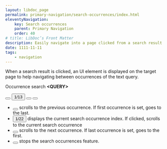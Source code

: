 ```yaml
---
layout: libdoc_page
permalink: primary-navigation/search-occurrences/index.html
eleventyNavigation:
    key: Search occurrences
    parent: Primary Navigation
    order: 40
# title: LibDoc’s Front Matter 
description: Easily navigate into a page clicked from a search result
date: 1111-11-11
tags:
    - navigation
---
```


When a search result is clicked, an UI element is displayed on the target page to help navigating between occurrences of the text query.

<div>
    <nav class="d-flex fw-wrap jc-space-between ai-center gap-5 | pos-sticky bottom-0 z-1 | p-5 | bs-1 bc-success-100 bradtl-3 bradtr-3 pe-none">
        <p class="d-flex ai-baseline gap-2 | m-0 | fs-2">
            Occurrence search
            <strong class="pt-1 pb-1 pl-3 pr-3 | fvs-500 | bc-success-900 c-success-100 brad-1">&lt;QUERY&gt;</strong>
        </p>
        <div class="d-flex gap-2">
            <button type="button" class="pos-relative | h-50px ar-square | fs-5 | brad-4 bc-neutral-100 c-success-900 bwidth-1 bstyle-dashed bcolor-success-900 cur-pointer __hover-2" onclick="libdocUi.prevSearchOccurrence()" title="Previous search occurrence">
                <span class="icon-caret-left | pos-absolute top-50 left-50 t-tY-50 t-tX-50 | c-success-900"></span>
            </button>
            <button type="button" class="pos-relative | h-50px ar-square | fs-2 | brad-4 bc-neutral-100 c-success-900 bwidth-1 bstyle-dashed bcolor-success-900 cur-pointer __hover-2" onclick="libdocUi.curSearchOccurrence()" title="Current search occurrence">
                <span id="current_query_occurrence_index_position" class="pos-absolute top-50 left-50 t-tY-50 t-tX-50 | c-success-900">1/13</span>
            </button>
            <button type="button" class="pos-relative | h-50px ar-square | fs-5 | brad-4 bc-neutral-100 c-success-900 bwidth-1 bstyle-dashed bcolor-success-900 cur-pointer __hover-2" onclick="libdocUi.nextSearchOccurrence()" title="Next search occurrence">
                <span class="icon-caret-right | pos-absolute top-50 left-50 t-tY-50 t-tX-50 | c-success-900"></span>
            </button>
            <button type="button" class="pos-relative | h-50px ar-square | fs-2 | brad-4 bc-neutral-100 c-success-900 bwidth-1 bstyle-dashed bcolor-success-900 cur-pointer __hover-2" onclick="libdocUi.stopSearchOccurrence()" title="Stop search occurrences">
                <span class="icon-x | pos-absolute top-50 left-50 t-tY-50 t-tX-50 | c-success-900"></span>
            </button>
        </div>
    </nav>
</div>

<ul class="mt-5">
    <li class="d-flex gap-3">
        <button type="button"
            class="pos-relative | h-50px ar-square | fs-5 | brad-4 bc-neutral-100 c-success-900 bwidth-1 bstyle-dashed bcolor-success-900 cur-pointer __hover-2"
            title="{{ libdocMessages.searchOccurrencesPrevious[libdocConfig.lang] }}">
            <span class="icon-caret-left | pos-absolute top-50 left-50 t-tY-50 t-tX-50 | c-success-900"></span>
        </button>
        scrolls to the previous occurrence. If first occurrence is set, goes to the last.
    </li>
    <li class="d-flex gap-3">
        <button type="button"
            class="pos-relative | h-50px ar-square | fs-2 | brad-4 bc-neutral-100 c-success-900 bwidth-1 bstyle-dashed bcolor-success-900 cur-pointer __hover-2"
            title="{{ libdocMessages.searchOccurrencesCurrent[libdocConfig.lang] }}">
            <span class="pos-absolute top-50 left-50 t-tY-50 t-tX-50 | c-success-900">1/22</span>
        </button>
        displays the current search occurrence index. If clicked, scrolls to the current search occurrence
    </li>
    <li class="d-flex gap-3">
        <button type="button"
            class="pos-relative | h-50px ar-square | fs-5 | brad-4 bc-neutral-100 c-success-900 bwidth-1 bstyle-dashed bcolor-success-900 cur-pointer __hover-2"
            title="{{ libdocMessages.searchOccurrencesNext[libdocConfig.lang] }}">
            <span class="icon-caret-right | pos-absolute top-50 left-50 t-tY-50 t-tX-50 | c-success-900"></span>
        </button>
        scrolls to the next occurrence. If last occurrence is set, goes to the first.
    </li>
    <li class="d-flex gap-3">
        <button type="button"
            class="pos-relative | h-50px ar-square | fs-2 | brad-4 bc-neutral-100 c-success-900 bwidth-1 bstyle-dashed bcolor-success-900 cur-pointer __hover-2"
            title="{{ libdocMessages.searchOccurrencesStop[libdocConfig.lang] }}">
            <span class="icon-x | pos-absolute top-50 left-50 t-tY-50 t-tX-50 | c-success-900"></span>
        </button>
        stops the search occurrences feature.
    </li>
</ul>
